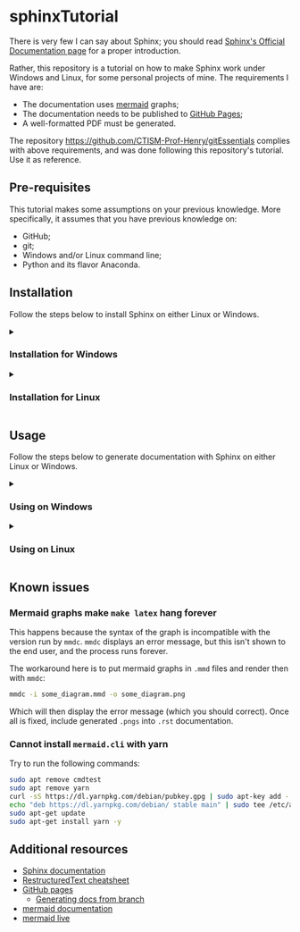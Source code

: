# sphinxTutorial

There is very few I can say about Sphinx; you should read 
[Sphinx's Official Documentation page](https://www.sphinx-doc.org/en/master) for a proper introduction.

Rather, this repository is a tutorial on how to make Sphinx work under Windows and Linux, for some personal projects of 
mine. The requirements I have are:

* The documentation uses [mermaid](https://mermaid-js.github.io/mermaid/#/) graphs;
* The documentation needs to be published to [GitHub Pages](https://pages.github.com/);
* A well-formatted PDF must be generated.

The repository https://github.com/CTISM-Prof-Henry/gitEssentials complies with above requirements, and was done following
this repository's tutorial. Use it as reference.

## Pre-requisites

This tutorial makes some assumptions on your previous knowledge. More specifically, it assumes that you have previous
knowledge on:

* GitHub;
* git;
* Windows and/or Linux command line;
* Python and its flavor Anaconda.

## Installation

Follow the steps below to install Sphinx on either Linux or Windows.

<details>
    <summary><h3>Installation for Windows</h3></summary>

1. **(optional - only for this tutorial)** Fork this repository on GitHub, and then clone it to your machine 
2. **(optional - only for this tutorial)** On `.gitignore`, at the bottom of the document, change these lines

   ```.gitignore
   # SPHINX TUTORIAL: comment lines below
   docs/
   docsource/
   source/
   make.bat
   Makefile
   # SPHINX TUTORIAL: comment lines above
   ```
   
   to these lines

   ```.gitignore
   # SPHINX TUTORIAL: comment lines below
   # docs/
   # docsource/
   # source/
   # make.bat
   # Makefile
   # SPHINX TUTORIAL: comment lines above
   ```

3. Download and install Python Anaconda: https://www.anaconda.com/products/distribution
4. [Add conda to PATH](https://www.mathworks.com/matlabcentral/answers/94933-how-do-i-edit-my-system-path-in-windows)
   * This can be done either through the Installation Wizard, or after installation (though it's easier using the Wizard)
   * Add the path where conda was installed to User's PATH variable
5. Open a command line window (`Windows + R` keys, type `cmd`, hit `Enter`)
6. Navigate to this repository's folder with `cd` (e.g. `cd C:\Users\username\sphinxTutorial`)
7. Create a new conda environment: 

   ```bash
   conda create --name sphinx pip --yes
   ```

8. Activate it:

   ```bash
   conda activate sphinx
   ```
   
9. Install libraries:

   ```bash
   pip install --requirement requirements.txt
   ```

10. Run sphinx-quickstart:

    ```bash
    sphinx-quickstart
    ```
   
    You'll be prompted to answer some questions:

    * For this tutorial, I personally prefer to separate build and docs folders, so I would choose `y` in the 
      *Separate source and build directories (y/n):* question. But you can do otherwise in future projects.
    * Insert a project name. For this tutorial, we will use **sphinxTutorial**
    * Insert your (full) name
    * Insert a project release number (e.g. `0.1`, `0.2`, `1.0`, etc)
    * Insert project's language. For brazilian Portuguese, use `pt_BR` 

11. Follow now the [Sphinx Tutorial](https://www.sphinx-doc.org/en/master/usage/quickstart.html) on how to prepare
    `.rst` files. This tutorial will not teach you how to create RestructuredText files, but you can find a cheatsheet 
    [here](https://github.com/ralsina/rst-cheatsheet/blob/master/rst-cheatsheet.rst). This tutorial will also
    proceed with the files as they were created by `sphinx-quickstart`.

12. We need to modify `make.bat` to add two new `make` commands:
    * `make github`: generates html files and moves to `docs` folder;
    * `remove_latex_files`: removes previous latex files from `build/latex` folder (LaTeX can render wrong pdfs if old
      files are not removed)

    Also, you should make sure that `SOURCEDIR` and `BUILDDIR` are set to the right folders:
   
    ```shell
    set SOURCEDIR=source
    set BUILDDIR=build
    ```

    Your `make.bat` should look like this:

    ```shell
    @ECHO OFF
   
    pushd %~dp0
   
    REM Command file for Sphinx documentation
   
    if "%SPHINXBUILD%" == "" (
        set SPHINXBUILD=sphinx-build
    )
    set SOURCEDIR=source
    set BUILDDIR=build
    set DOCSDIR=docs
   
    %SPHINXBUILD% >NUL 2>NUL
    if errorlevel 9009 (
        echo.
        echo.The 'sphinx-build' command was not found. Make sure you have Sphinx
        echo.installed, then set the SPHINXBUILD environment variable to point
        echo.to the full path of the 'sphinx-build' executable. Alternatively you
        echo.may add the Sphinx directory to PATH.
        echo.
        echo.If you don't have Sphinx installed, grab it from
        echo.https://www.sphinx-doc.org/
        exit /b 1
    )
   
    if "%1" == "" goto help
   
    if "%1" == "github" goto github
   
    if "%1" == "remove_latex_files" goto remove_latex_files
   
    %SPHINXBUILD% -M %1 %SOURCEDIR% %BUILDDIR% %SPHINXOPTS% %O%
    goto end
   
    :help
    %SPHINXBUILD% -M help %SOURCEDIR% %BUILDDIR% %SPHINXOPTS% %O%
    goto end
   
    :github
    %SPHINXBUILD% -M html %SOURCEDIR% %BUILDDIR% %SPHINXOPTS% %O%
    @robocopy %BUILDDIR%\html %DOCSDIR% * /E
    goto end
   
    :remove_latex_files
    @del /S /Q %BUILDDIR%\latex\*
    goto end
   
    :end
    popd
    ```

13. To properly deploy html files to GitHub pages, create a `docs` folder, and add a `.nojekyll` file inside it
    * Check the spelling! The name of the file must be exactly `.nojekyll` (no blank spaces)
14. Enable GitHub pages for your repository. See **Publishing from a branch** on 
    [this tutorial](https://docs.github.com/en/pages/getting-started-with-github-pages/configuring-a-publishing-source-for-your-github-pages-site)
    for a step-by-step tutorial. Make sure that you use the folder `docs` for the documentation!
15. Run `make github` from the command line, and then commit/push changes to remote to verify if all is working properly.

</details>

<details>
    <summary><h3>Installation for Linux</h3></summary>

1. **(optional - only for this tutorial)** Fork this repository on GitHub, and then clone it to your machine 
2. **(optional - only for this tutorial)** On `.gitignore`, at the bottom of the document, change these lines

   ```.gitignore
   # SPHINX TUTORIAL: comment lines below
   docs/
   docsource/
   source/
   make.bat
   Makefile
   # SPHINX TUTORIAL: comment lines above
   ```
   
   to these lines

   ```.gitignore
   # SPHINX TUTORIAL: comment lines below
   # docs/
   # docsource/
   # source/
   # make.bat
   # Makefile
   # SPHINX TUTORIAL: comment lines above
   ```

3. Download and install Python Anaconda: https://www.anaconda.com/products/distribution
   * Make sure to select option to run `conda init` in the process! Otherwise you'll have to install it again
4. Open a command line window 
5. Navigate to this repository's folder with `cd` (e.g. `cd /home/henry/sphinxTutorial`)
6. Create a new conda environment: 

   ```bash
   conda create --name sphinx pip --yes
   ```

7. Activate it:

   ```bash
   conda activate sphinx
   ```
   
8. Install libraries:

   ```bash
   pip install --requirement requirements.txt
   ```

9. Run sphinx-quickstart:

   ```bash
   sphinx-quickstart
   ```
   
   You'll be prompted to answer some questions:

   * For this tutorial, I personally prefer to separate build and docs folders, so I would choose `y` in the 
     *Separate source and build directories (y/n):* question. But you can do otherwise in future projects.
   * Insert a project name. For this tutorial, we will use **sphinxTutorial**
   * Insert your (full) name
   * Insert a project release number (e.g. `0.1`, `0.2`, `1.0`, etc)
   * Insert project's language. For brazilian Portuguese, use `pt_BR` 

10. Follow now the [Sphinx Tutorial](https://www.sphinx-doc.org/en/master/usage/quickstart.html) on how to prepare
    `.rst` files. This tutorial will not teach you how to create RestructuredText files, but you can find a cheatsheet 
    [here](https://github.com/ralsina/rst-cheatsheet/blob/master/rst-cheatsheet.rst). This tutorial will also
    proceed with the files as they were created by `sphinx-quickstart`.

11. We need to modify `Makefile` to add two new `make` commands:
    * `make github`: generates html files and moves to `docs` folder;
    * `remove_latex_files`: removes previous latex files from `build/latex` folder (LaTeX can render wrong pdfs if old
      files are not removed)

    Also, you should make sure that `SOURCEDIR` and `BUILDDIR` are set to the right folders:
   
    ```bash
    SOURCEDIR     = source
    BUILDDIR      = build
    ```

    Your `Makefile` should look like this:

    ```bash
    # Minimal makefile for Sphinx documentation
    #
    
    # You can set these variables from the command line, and also
    # from the environment for the first two.
    SPHINXOPTS    ?=
    SPHINXBUILD   ?= sphinx-build
    SOURCEDIR     = source
    BUILDDIR      = build
    
    # Put it first so that "make" without argument is like "make help".
    help:
        @$(SPHINXBUILD) -M help "$(SOURCEDIR)" "$(BUILDDIR)" $(SPHINXOPTS) $(O)
    
    .PHONY: help Makefile
    
    
    github:
        @make html
        @cp -a build/html/. ./docs
    
    
    remove_latex_files:
        rm -f -r build/latex/*
    
    
    # Catch-all target: route all unknown targets to Sphinx using the new
    # "make mode" option.  $(O) is meant as a shortcut for $(SPHINXOPTS).
    %: Makefile
        @$(SPHINXBUILD) -M $@ "$(SOURCEDIR)" "$(BUILDDIR)" $(SPHINXOPTS) $(O)

    ```

12. To properly deploy html files to GitHub pages, create a `docs` folder, and add a `.nojekyll` file inside it
    * Check the spelling! The name of the file must be exactly `.nojekyll` (no blank spaces)
13. Enable GitHub pages for your repository. See **Publishing from a branch** on 
    [this tutorial](https://docs.github.com/en/pages/getting-started-with-github-pages/configuring-a-publishing-source-for-your-github-pages-site)
    for a step-by-step tutorial. Make sure that you use the folder `docs` for the documentation!
14. Run `make github` from the command line, and then commit/push changes to remote to verify if all is working properly.
15. To generate mermaid graphs, you need to install [mermaid.cli](https://github.com/mermaid-js/mermaid-cli) locally in 
    your machine, using [yarn](https://classic.yarnpkg.com/lang/en/docs/install/)
    
    ```bash
    sudo apt-get install yarn
    yarn add mermaid.cli
    ```

16. Add `mmdc` to PATH. Run the following command in the terminal (you'll need to repeat it every time you want to 
    re-generate mermaid graphs):

    ```bash
    export PATH="./node_modules/.bin:$PATH" 
    ```
    
17. To generate pdfs with latex, install [pdflatex](https://www.math.rug.nl/~trentelman/jacob/pdflatex/pdflatex.html) 
    and other tools:

    ```bash
    sudo apt-get install texlive-full
    sudo apt-get install latexmk
    sudo apt-get install pdflatex
    ```

18. Create a new file, `generate_all.sh`, and add these lines:

   ```bash
   # activate sphinx environment before running this file!
   # conda activate sphinx
   export PATH=$PATH:node_modules/.bin
   # add instructions to generate mermaid graphs from files here:
   # mmdc -i some_graph.mmd -o some_graph.png
   make remove_latex_files
   make github
   make latex
   (cd build/latex && pdflatex main.tex)
   (cd build/latex && pdflatex main.tex)
   ```

</details>

## Usage

Follow the steps below to generate documentation with Sphinx on either Linux or Windows.

<details>
    <summary><h3>Using on Windows</h3></summary>

Generating mermaid graphs and latex files/pdf is currently unavailable on Windows. Rather, use instructions below to 
generate html documentation:

1. Open a command line window (`Windows + R` keys, type `cmd`, hit `Enter`)
2. Navigate to this repository's folder with `cd` (e.g. `cd C:\Users\username\sphinxTutorial`)
3. Activate sphinx conda environment:

   ```bash 
   conda activate sphinx
   ```

4. To generate html files:

   ```bash
   make html
   ```
   
   Or, alternatively, to generate html files **and** move them to docs folder (for GitHub pages):

   ```bash
   make github
   ```

</details>

<details>
    <summary><h3>Using on Linux</h3></summary>

3. To Generate PDF with pdflatex:

   ```bash
   make latex
   cd build/latex
   pdflatex <name of file>
   ```

You'll have to do some additional configuration if using pdflatext o generate pdf:

Install babel for Brazilian Portuguese (if that's the case):

```tlmgr install babel-portuges```

</details>

## Known issues

### Mermaid graphs make `make latex` hang forever

This happens because the syntax of the graph is incompatible with the version run by `mmdc`. `mmdc` displays an error
message, but this isn't shown to the end user, and the process runs forever.

The workaround here is to put mermaid graphs in `.mmd` files and render then with `mmdc`:

```bash
mmdc -i some_diagram.mmd -o some_diagram.png
```

Which will then display the error message (which you should correct). Once all is fixed, include generated `.pngs` 
into `.rst` documentation.

### Cannot install `mermaid.cli` with yarn

Try to run the following commands:

```bash
sudo apt remove cmdtest
sudo apt remove yarn
curl -sS https://dl.yarnpkg.com/debian/pubkey.gpg | sudo apt-key add -
echo "deb https://dl.yarnpkg.com/debian/ stable main" | sudo tee /etc/apt/sources.list.d/yarn.list
sudo apt-get update
sudo apt-get install yarn -y
```

## Additional resources

* [Sphinx documentation](https://www.sphinx-doc.org/en/master)
* [RestructuredText cheatsheet](https://github.com/ralsina/rst-cheatsheet/blob/master/rst-cheatsheet.rst)
* [GitHub pages](https://pages.github.com/)
  * [Generating docs from branch](https://docs.github.com/en/pages/getting-started-with-github-pages/configuring-a-publishing-source-for-your-github-pages-site)
* [mermaid documentation](https://mermaid-js.github.io/mermaid/#/)
* [mermaid live](https://mermaid.live)

